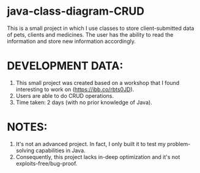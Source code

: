# java-class-diagram-CRUD
This is a small project in which I use classes to store client-submitted data of pets, clients and medicines. The user has the ability to read the information and store new information accordingly.

# DEVELOPMENT DATA:
1. This small project was created based on a workshop that I found interesting to work on (https://ibb.co/rbts0JD).
2. Users are able to do CRUD operations.
3. Time taken: 2 days (with no prior knowledge of Java).

# NOTES:
1. It's not an advanced project. In fact, I only built it to test my problem-solving capabilities in Java. 
2. Consequently, this project lacks in-deep optimization and it's not exploits-free/bug-proof.
